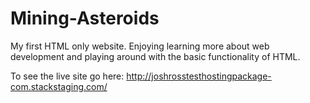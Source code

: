 # Mining-Asteroids
My first HTML only website. Enjoying learning more about web development and playing around with the basic functionality of HTML.

To see the live site go here: http://joshrosstesthostingpackage-com.stackstaging.com/
